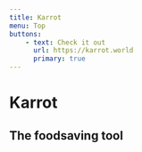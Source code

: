 ```yaml
---
title: Karrot
menu: Top
buttons:
    - text: Check it out
      url: https://karrot.world
      primary: true
---
```


# Karrot
## The foodsaving tool

